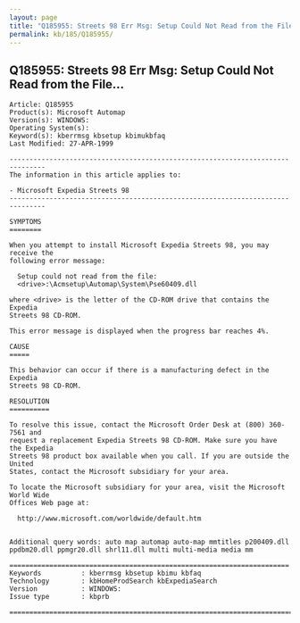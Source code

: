 ```yaml
---
layout: page
title: "Q185955: Streets 98 Err Msg: Setup Could Not Read from the File..."
permalink: kb/185/Q185955/
---
```


## Q185955: Streets 98 Err Msg: Setup Could Not Read from the File...

	Article: Q185955
	Product(s): Microsoft Automap
	Version(s): WINDOWS:
	Operating System(s): 
	Keyword(s): kberrmsg kbsetup kbimukbfaq
	Last Modified: 27-APR-1999
	
	-------------------------------------------------------------------------------
	The information in this article applies to:
	
	- Microsoft Expedia Streets 98 
	-------------------------------------------------------------------------------
	
	SYMPTOMS
	========
	
	When you attempt to install Microsoft Expedia Streets 98, you may receive the
	following error message:
	
	  Setup could not read from the file:
	  <drive>:\Acmsetup\Automap\System\Pse60409.dll
	
	where <drive> is the letter of the CD-ROM drive that contains the Expedia
	Streets 98 CD-ROM.
	
	This error message is displayed when the progress bar reaches 4%.
	
	CAUSE
	=====
	
	This behavior can occur if there is a manufacturing defect in the Expedia
	Streets 98 CD-ROM.
	
	RESOLUTION
	==========
	
	To resolve this issue, contact the Microsoft Order Desk at (800) 360-7561 and
	request a replacement Expedia Streets 98 CD-ROM. Make sure you have the Expedia
	Streets 98 product box available when you call. If you are outside the United
	States, contact the Microsoft subsidiary for your area.
	
	To locate the Microsoft subsidiary for your area, visit the Microsoft World Wide
	Offices Web page at:
	
	  http://www.microsoft.com/worldwide/default.htm
	
	
	Additional query words: auto map automap auto-map mmtitles p200409.dll ppdbm20.dll ppmgr20.dll shrl11.dll multi multi-media media mm
	
	======================================================================
	Keywords          : kberrmsg kbsetup kbimu kbfaq
	Technology        : kbHomeProdSearch kbExpediaSearch
	Version           : WINDOWS:
	Issue type        : kbprb
	
	=============================================================================
	
